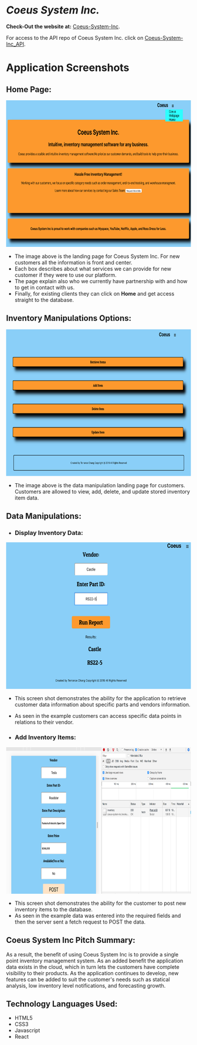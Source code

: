 # **_Coeus System Inc._**

**Check-Out the website at:**
[Coeus-System-Inc](https://coeus-app.tchang46343.now.sh/).

For access to the API repo of Coeus System Inc. click on [Coeus-System-Inc_API](https://github.com/tchang46343/coeus-api-backend.git).

# **Application Screenshots**

## Home Page:

<img src="imageRef/Coeus%20Home%20Page.png" width="700" height="400" alt="HomePage">

- The image above is the landing page for Coeus System Inc. For new customers all the information is front and center.
- Each box describes about what services we can provide for new customer if they were to use our platform.
- The page explain also who we currently have partnership with and how to get in contact with us.
- Finally, for existing clients they can click on **Home** and get access straight to the database.

## Inventory Manipulations Options:

<img src="imageRef/Coeus%20Manipulations.png" width="700" height="400" alt="Inventory Manipulations">

- The image above is the data manipulation landing page for customers. Customers are allowed to view, add, delete, and update stored inventory item data.

## Data Manipulations:

- ### Display Inventory Data:

<img src="imageRef/RetrieveItemsv2.png" width="700" height="400" alt="Retrieve Data">

- This screen shot demonstrates the ability for the application to retrieve customer data information about specific parts and vendors information.
- As seen in the example customers can access specific data points in relations to their vendor.

- ### Add Inventory Items:

<img src="imageRef/postdata.png" width="700" height="400" alt="Retrieve Data">

- This screen shot demonstrates the ability for the customer to post new inventory items to the database.
- As seen in the example data was entered into the required fields and then the server sent a fetch request to POST the data.

## Coeus System Inc Pitch Summary:

As a result, the benefit of using Coeus System Inc is to provide a single point inventory management system. As an added benefit the application data exists in the cloud, which in turn lets the customers have complete visibility to their products. As the application continues to develop, new features can be added to suit the customer's needs such as statical analysis, low inventory level notifications, and forecasting growth.

## Technology Languages Used:

- HTML5
- CSS3
- Javascript
- React
